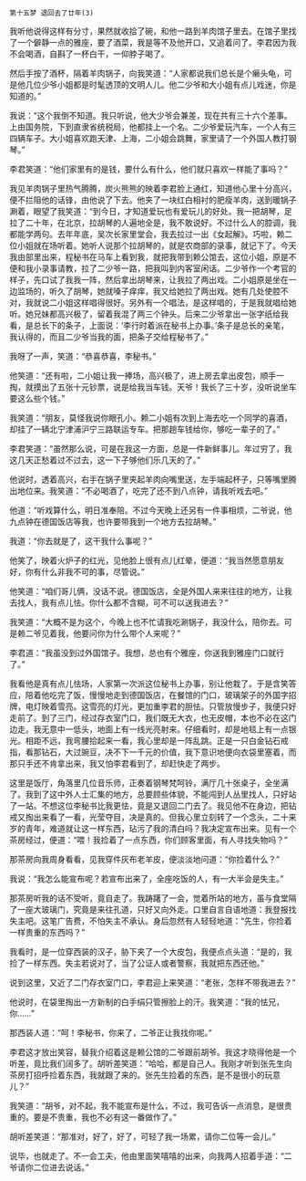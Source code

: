     第十五梦 退回去了廿年(3) 

   我听他说得这样有分寸，果然就收拾了碗，和他一路到羊肉馆子里去。在馆子里找了一个僻静一点的雅座，要了酒菜，我是等不及他开口，又追着问了。李君因为我不会喝酒，自斟了一杯白干，一仰脖子喝了。

   然后手按了酒杯，隔着羊肉锅子，向我笑道：“人家都说我们总长是个癞头龟，可是他几位少爷小姐都是时髦透顶的文明人儿。他二少爷和大小姐有点儿戏迷，你是知道的。”

   我说：“这个我倒不知道。我只听说，他大少爷会兼差，现在共有三十六个差事。上由国务院，下到直隶省统税局，他都挂上一个名。二少爷爱玩汽车，一个人有三四辆车子。大小姐喜欢跑天津、上海，二小姐会跳舞，家里请了一个外国人教打钢琴。”

   李君笑道：“他们家里有的是钱，要什么有什么，他们就只喜欢一样能了事吗？”

   我见羊肉锅子里热气腾腾，炭火熊熊的映着李君脸上通红，知道他心里十分高兴，便不拦阻他的话锋，由他说了下去。他夹了一块红白相衬的肥瘦羊肉，送到暖锅子涮着，眼望了我笑道：“到今日，才知道爱玩也有爱玩儿的好处。我一把胡琴，足拉了二十年，在北京，拉胡琴的人遍地全是，我不敢说好。不过什么人的腔调，我都能学两句。去年年底，吴次长家里堂会，我去拉过一出《女起解》。巧啦，赖二位小姐就在场听着。她听人说那个拉胡琴的，就是农商部的录事，就记下了。今天我由部里出来，程秘书在马车上看到我，就把我带到赖公馆去，这位小姐，原是不便和我小录事请教，拉了二少爷一路，把我叫到内客室闲话。二少爷作一个考官的样子，先口试了我我一阵，然后拿出胡琴来，让我拉了两出戏。二小姐原是坐在一边监场的，听久了胡琴，她就嗓子痒痒，我又给她拉了两出戏。她有几处使腔不对，我就说二小姐这样唱得很好。另外有一个唱法，是这样唱的，于是我就唱给她听。她兄妹都高兴极了，留着我混了两三个钟头。后来二少爷拿出一张字纸给我看，是总长下的条子，上面说：‘李行时着派在秘书上办事。’条子是总长的亲笔，我认得的，而且二少爷当我的面，把条子交给程秘书了。”

   我呀了一声，笑道：“恭喜恭喜，李秘书。”

   他笑道：“还有啦，二小姐让我一捧场，高兴极了，进上房去拿出皮包，顺手一掏，就摸出了五张十元钞票，说是给我当车钱。天爷！我长了三十岁，没听说坐车要这么些个钱。”

   我笑道：“朋友，莫怪我说你眼孔小。赖二小姐有次到上海去吃一个同学的喜酒，却挂了一辆北宁津浦沪宁三路联运专车。把那趟车钱给你，够吃一辈子的了。”

   李君笑道：“虽然那么说，可是在我这一方面，总是一件新鲜事儿。年过穷了，我这几天正愁着过不过去，这一下子够他们乐几天的了。”

   他说时，透着高兴，右手在锅子里夹起羊肉向嘴里送，左手端起杯子，只等嘴里腾出地位来。我笑道：“不必喝酒了，吃完了还不到八点钟，请我听戏去吧。”

   他道：“听戏算什么，明日准奉陪。不过今天晚上还另有一件事相烦，二爷说，他九点钟在德国饭店等我，也许要带我到一个地方去拉胡琴。”

   我道：“你去就是了，这干我什么事呢？”

   他笑了，映着火炉子的红光，见他脸上很有点儿红晕，便道：“我当然愿意朋友好，你有什么非我不可的事，尽管说。”

   他笑道：“咱们哥儿俩，没话不说。德国饭店，全是外国人来来往往的地方，让我去找人，我有点儿怯。你什么都不含糊，可不可以送我进去？”

   我笑道：“大概不是为这个，今晚上也不忙请我吃涮锅子，我没什么，陪你去。可是赖二爷见着我，他要问你为什么带个人来呢？”

   李君道：“我虽没到过外国馆子。我想，总也有个雅座，你送我到雅座门口就行了。”

   我看他是真有点儿怯场，人家第一次派这位秘书上办事，别让他栽了。于是含笑答应，陪着他吃完了饭，慢慢地走到德国饭店，在餐馆的门口，玻璃架子的外国字招牌，电灯映着雪亮。这雪亮的灯光，更加重李君的胆怯。只管放慢步子，我便只好走前了。到了三门，经过存衣室门口，我们既无大衣，也无皮帽，本也不必在这门边走。我无意中一低头，地面上有一线光亮射来。仔细看时，却是地毯上有一点银光。相距不远，我弯腰拾起来一看，我心里却是一阵乱跳。正是一只白金钻石戒指，看那钻石，大过豌豆，决不下一千元的价值，我下意识地便向衣袋里塞着，而那只手还不肯拿出来，我又怕李君看到了，却赶快走了两步。

   这里是饭厅，角落里几位音乐师，正奏着钢琴梵呵铃，满厅几十张桌子，全坐满了。我到了这中外人士汇集的地方，总要顾些体貌，不能闯到人丛里找人，只好站了一站。不想这位李秘书比我更怯，竟是又退回二门去了。我见他不在身边，把钻戒又掏出来看了一看，光莹夺目，决是真的。但我心里立刻转了一个念头，二十来岁的青年，难道就让这一样东西，玷污了我的清白吗？我决定宣布出来。见有一个茶房经过，便道：“喂！我捡着了一点东西，你们顾客里面，有人寻找失物吗？”

   那茶房向我周身看看，见我穿件灰布老羊皮，便淡淡地问道：“你捡着什么？”

   我说：“我怎么能宣布呢？若宣布出来了，全座吃饭的人，有一大半会是失主。”

   那茶房听我的话不受听，竟自走了。我踌躇了一会，觉着所站的地方，虽与食堂隔了一座大玻璃门，究竟是来往孔道，只好又向外走。口里自言自语地道：我登报找失主吧。这笔广告费，不怕失主不承认。身后忽然有人轻轻地道：“先生，你捡着一样贵重的东西吗？”

   我看时，是一位穿西装的汉子，胁下夹了一个大皮包，我便点点头道：“是的，我捡了一样东西。失主若说对了，当了公证人或者警察，我就把东西还他。”

   说到这里，又近了二门存衣室门口，李君迎上来笑道：“老张，怎样不带我进去？”

   他说时，在袋里掏出一方新制的白手绢只管擦脸上的汗。我笑道：“我的怯兄，你……”

   那西装人道：“呵！李秘书，你来了，二爷正让我找你呢。”

   李君这才放出笑容，替我介绍着这是赖公馆的二爷跟前胡爷。我这才晓得他是一个听差，竟比我们阔多了。胡听差笑道：“哈哈，都是自己人。我刚才听到张先生向茶房打招呼捡着东西，我就跟了来的。张先生捡着的东西，是不是很小的玩意儿？”

   我笑道：“胡爷，对不起，我不能宣布是什么，不过，我可告诉一点消息，是很贵重的。要是不贵重，我也不必有这一番做作了。”

   胡听差笑道：“那准对，好了，好了，可轻了我一场累，请你二位等一会儿。”

   说毕，也就走了。不一会工夫，他由里面笑嘻嘻的出来，向我两人招着手道：“二爷请你二位进去说话。”

